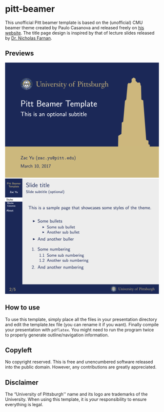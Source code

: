 # pitt-beamer
This unofficial Pitt beamer template is based on the (unofficial) CMU beamer theme created by Paulo Casanova and released freely on [his website][1].
The title page design is inspired by that of lecture slides released by [Dr. Nicholas Farnan][2].

## Previews
![Title Page][image-1] ![Content Page][image-2]

## How to use
To use this template, simply place all the files in your presentation directory and edit the template.tex file (you can rename it if you want). Finally compile your presentation with `pdflatex`. You might need to run the program twice to properly generate outline/navigation information.

## Copyleft
No copyright reserved. This is free and unencumbered software released into the public domain. However, any contributions are greatly appreciated.

## Disclaimer
The “University of Pittsburgh'' name and its logo are trademarks of the University. When using this template, it is *your* responsibility to ensure everything is legal.

[1]:	http://www.cs.cmu.edu/~pcasanov/
[2]:	http://people.cs.pitt.edu/~nlf4/

[image-1]:	preview-1.png
[image-2]:	preview-2.png
